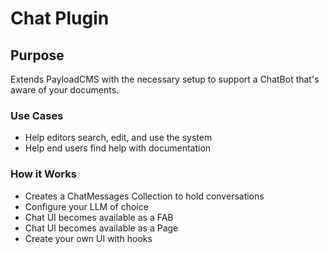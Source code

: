 # Chat Plugin

## Purpose

Extends PayloadCMS with the necessary setup to support a ChatBot that's aware of your documents.

### Use Cases

- Help editors search, edit, and use the system
- Help end users find help with documentation

### How it Works

- Creates a ChatMessages Collection to hold conversations
- Configure your LLM of choice
- Chat UI becomes available as a FAB
- Chat UI becomes available as a Page
- Create your own UI with hooks
